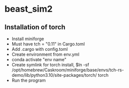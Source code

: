 # beast_sim2

## Installation of torch
- Install miniforge
- Must have tch = "0.11" in Cargo.toml
- Add .cargo with config.toml
- Create environment from env.yml
- conda activate "env name"
- Create symlink for torch install, $ln -sf /opt/homebrew/Caskroom/miniforge/base/envs/tch-rs-demo/lib/python3.10/site-packages/torch/ torch
- Run the program 